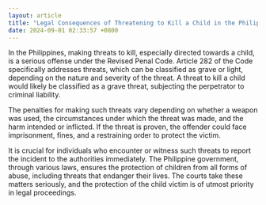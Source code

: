 ```yaml
---
layout: article
title: "Legal Consequences of Threatening to Kill a Child in the Philippines"
date: 2024-09-01 02:33:57 +0800
---
```


<p>In the Philippines, making threats to kill, especially directed towards a child, is a serious offense under the Revised Penal Code. Article 282 of the Code specifically addresses threats, which can be classified as grave or light, depending on the nature and severity of the threat. A threat to kill a child would likely be classified as a grave threat, subjecting the perpetrator to criminal liability.</p><p>The penalties for making such threats vary depending on whether a weapon was used, the circumstances under which the threat was made, and the harm intended or inflicted. If the threat is proven, the offender could face imprisonment, fines, and a restraining order to protect the victim.</p><p>It is crucial for individuals who encounter or witness such threats to report the incident to the authorities immediately. The Philippine government, through various laws, ensures the protection of children from all forms of abuse, including threats that endanger their lives. The courts take these matters seriously, and the protection of the child victim is of utmost priority in legal proceedings.</p>